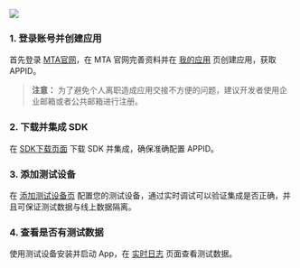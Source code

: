 ![](http://imgcache.tcecqpoc.fsphere.cn/image/mc.qcloudimg.com/static/img/46d9d64818dee6770931cf2cc31819d4/image.png)
### 1. 登录账号并创建应用
首先登录 [MTA官网](http://mta.qq.com/)，在 MTA 官网完善资料并在 [我的应用](http://mta.qq.com/mta/overview/ctr_all_app_new) 页创建应用，获取 APPID。
>**注意：**
>为了避免个人离职造成应用交接不方便的问题，建议开发者使用企业邮箱或者公共邮箱进行注册。

### 2. 下载并集成 SDK
在 [SDK下载页面](http://mta.qq.com/mta/ctr_index/download) 下载 SDK 并集成，确保准确配置 APPID。
### 3. 添加测试设备
在 [添加测试设备页](http://mta.qq.com/mta/debug/ctr_equipment?app_id=3101737851) 配置您的测试设备，通过实时调试可以验证集成是否正确，并且可保证测试数据与线上数据隔离。
### 4. 查看是否有测试数据
使用测试设备安装并启动 App，在 [实时日志](http://mta.qq.com/mta/debug/ctr_realtime?app_id=3101737851) 页面查看测试数据。
